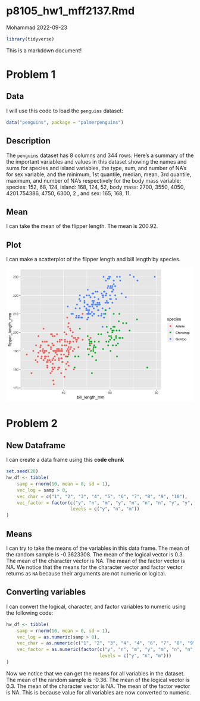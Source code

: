 p8105_hw1_mff2137.Rmd
================
Mohammad
2022-09-23

``` r
library(tidyverse)
```

This is a markdown document!

# Problem 1

## Data

I will use this code to load the `penguins` dataset:

``` r
data("penguins", package = "palmerpenguins")
```

## Description

The `penguins` dataset has 8 columns and 344 rows. Here’s a summary of
the the important variables and values in this dataset showing the names
and sums for species and island variables, the type, sum, and number of
NA’s for sex variable, and the minimum, 1st quantile, median, mean, 3rd
quantile, maximum, and number of NA’s respectively for the body mass
variable: species: 152, 68, 124, island: 168, 124, 52, body mass: 2700,
3550, 4050, 4201.754386, 4750, 6300, 2 , and sex: 165, 168, 11.

## Mean

I can take the mean of the flipper length. The mean is 200.92.

## Plot

I can make a scatterplot of the flipper length and bill length by
species.

![](p8105_hw1_mff2137_files/figure-gfm/chunk_scatterplot-1.png)<!-- -->

# Problem 2

## New Dataframe

I can create a data frame using this **code chunk**

``` r
set.seed(20)
hw_df <- tibble(
    samp = rnorm(10, mean = 0, sd = 1),
    vec_log = samp > 0,
    vec_char = c("1", "2", "3", "4", "5", "6", "7", "8", "9", "10"),
    vec_factor = factor(c("y", "n", "m", "y", "m", "n", "n", "y", "y", "m"), 
                        levels = c("y", "n", "m"))
)
```

## Means

I can try to take the means of the variables in this data frame. The
mean of the random sample is -0.3623308. The mean of the logical vector
is 0.3. The mean of the character vector is NA. The mean of the factor
vector is NA. We notice that the means for the character vector and
factor vector returns as `NA` because their arguments are not numeric or
logical.

## Converting variables

I can convert the logical, character, and factor variables to numeric
using the following code:

``` r
hw_df <- tibble(
    samp = rnorm(10, mean = 0, sd = 1),
    vec_log = as.numeric(samp > 0),
    vec_char = as.numeric(c("1", "2", "3", "4", "4", "6", "7", "8", "9", "10")),
    vec_factor = as.numeric(factor(c("y", "n", "m", "y", "m", "n", "n", "y", "y", "m"), 
                                   levels = c("y", "n", "m")))
)
```

Now we notice that we can get the means for all variables in the
dataset. The mean of the random sample is -0.36. The mean of the logical
vector is 0.3. The mean of the character vector is NA. The mean of the
factor vector is NA. This is because value for all variables are now
converted to numeric.
